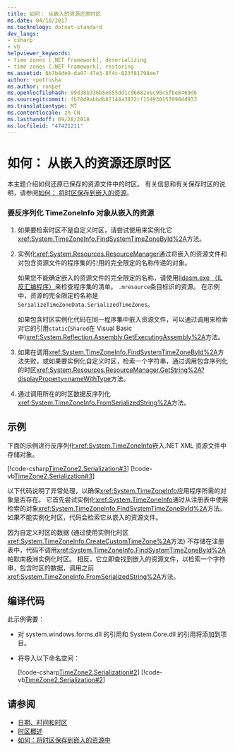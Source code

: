 ```yaml
---
title: 如何： 从嵌入的资源还原时区
ms.date: 04/10/2017
ms.technology: dotnet-standard
dev_langs:
- csharp
- vb
helpviewer_keywords:
- time zones [.NET Framework], deserializing
- time zones [.NET Framework], restoring
ms.assetid: 6b7b4de9-da07-47e3-8f4c-823f81798ee7
author: rpetrusha
ms.author: ronpet
ms.openlocfilehash: 99d38b336b5e655dd1c96682eec90c5fbe8469d6
ms.sourcegitcommit: fb78d8abbdb87144a3872cf154930157090dd933
ms.translationtype: MT
ms.contentlocale: zh-CN
ms.lasthandoff: 09/28/2018
ms.locfileid: "47421211"
---
```

# <a name="how-to-restore-time-zones-from-an-embedded-resource"></a>如何： 从嵌入的资源还原时区

本主题介绍如何还原已保存的资源文件中的时区。 有关信息和有关保存时区的说明，请参阅[如何： 将时区保存到嵌入的资源](../../../docs/standard/datetime/save-time-zones-to-an-embedded-resource.md)。

### <a name="to-deserialize-a-timezoneinfo-object-from-an-embedded-resource"></a>要反序列化 TimeZoneInfo 对象从嵌入的资源

1. 如果要检索时区不是自定义时区，请尝试使用来实例化它<xref:System.TimeZoneInfo.FindSystemTimeZoneById%2A>方法。

2. 实例化<xref:System.Resources.ResourceManager>通过将嵌入的资源文件和对包含资源文件的程序集的引用的完全限定的名称传递的对象。

   如果您不能确定嵌入的资源文件的完全限定的名称，请使用[Ildasm.exe （IL 反汇编程序）](../../../docs/framework/tools/ildasm-exe-il-disassembler.md)来检查程序集的清单。 `.mresource`条目标识的资源。 在示例中，资源的完全限定的名称是`SerializeTimeZoneData.SerializedTimeZones`。

   如果包含时区实例化代码在同一程序集中嵌入资源文件，可以通过调用来检索对它的引用`static`(`Shared`在 Visual Basic 中)<xref:System.Reflection.Assembly.GetExecutingAssembly%2A>方法。

3. 如果在调用<xref:System.TimeZoneInfo.FindSystemTimeZoneById%2A>方法失败，或如果要实例化自定义时区，检索一个字符串，通过调用包含序列化的时区<xref:System.Resources.ResourceManager.GetString%2A?displayProperty=nameWithType>方法。

4. 通过调用所在的时区数据反序列化<xref:System.TimeZoneInfo.FromSerializedString%2A>方法。

## <a name="example"></a>示例

下面的示例进行反序列化<xref:System.TimeZoneInfo>嵌入.NET XML 资源文件中存储对象。

[!code-csharp[TimeZone2.Serialization#3](../../../samples/snippets/csharp/VS_Snippets_CLR/TimeZone2.Serialization/cs/SerializeTimeZoneData.cs#3)]
[!code-vb[TimeZone2.Serialization#3](../../../samples/snippets/visualbasic/VS_Snippets_CLR/TimeZone2.Serialization/vb/SerializeTimeZoneData.vb#3)]

以下代码说明了异常处理，以确保<xref:System.TimeZoneInfo>应用程序所需的对象是否存在。 它首先尝试实例化<xref:System.TimeZoneInfo>通过从注册表中使用检索的对象<xref:System.TimeZoneInfo.FindSystemTimeZoneById%2A>方法。 如果不能实例化时区，代码会检索它从嵌入的资源文件。

因为自定义时区的数据 (通过使用实例化时区<xref:System.TimeZoneInfo.CreateCustomTimeZone%2A>方法) 不存储在注册表中，代码不调用<xref:System.TimeZoneInfo.FindSystemTimeZoneById%2A>帕默南极洲实例化时区。 相反，它立即查找到嵌入的资源文件，以检索一个字符串，包含时区的数据，调用之前<xref:System.TimeZoneInfo.FromSerializedString%2A>方法。

## <a name="compiling-the-code"></a>编译代码

此示例需要：

* 对 system.windows.forms.dll 的引用和 System.Core.dll 的引用将添加到项目。

* 将导入以下命名空间：

  [!code-csharp[TimeZone2.Serialization#2](../../../samples/snippets/csharp/VS_Snippets_CLR/TimeZone2.Serialization/cs/SerializeTimeZoneData.cs#2)]
  [!code-vb[TimeZone2.Serialization#2](../../../samples/snippets/visualbasic/VS_Snippets_CLR/TimeZone2.Serialization/vb/SerializeTimeZoneData.vb#2)]

## <a name="see-also"></a>请参阅

* [日期、时间和时区](../../../docs/standard/datetime/index.md)
* [时区概述](../../../docs/standard/datetime/time-zone-overview.md)
* [如何：将时区保存到嵌入的资源中](../../../docs/standard/datetime/save-time-zones-to-an-embedded-resource.md)
